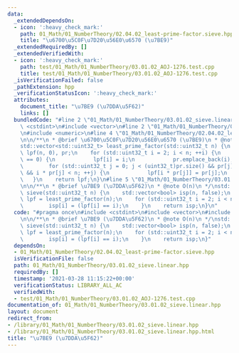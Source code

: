 ```yaml
---
data:
  _extendedDependsOn:
  - icon: ':heavy_check_mark:'
    path: 01_Math/01_NumberTheory/02.04.02_least-prime-factor.sieve.hpp
    title: "\u6700\u5C0F\u7D20\u56E0\u6570 (\u7BE9)"
  _extendedRequiredBy: []
  _extendedVerifiedWith:
  - icon: ':heavy_check_mark:'
    path: test/01_Math/01_NumberTheory/03.01.02_AOJ-1276.test.cpp
    title: test/01_Math/01_NumberTheory/03.01.02_AOJ-1276.test.cpp
  _isVerificationFailed: false
  _pathExtension: hpp
  _verificationStatusIcon: ':heavy_check_mark:'
  attributes:
    document_title: "\u7BE9 (\u7DDA\u5F62)"
    links: []
  bundledCode: "#line 2 \"01_Math/01_NumberTheory/03.01.02_sieve.linear.hpp\"\n#include\
    \ <cstdint>\n#include <vector>\n#line 2 \"01_Math/01_NumberTheory/02.04.02_least-prime-factor.sieve.hpp\"\
    \n#include <numeric>\n#line 4 \"01_Math/01_NumberTheory/02.04.02_least-prime-factor.sieve.hpp\"\
    \n\n/**\n * @brief \u6700\u5C0F\u7D20\u56E0\u6570 (\u7BE9)\n * @note O(n)\n */\n\
    std::vector<std::uint32_t> least_prime_factor(std::uint32_t n) {\n    std::vector<std::uint32_t>\
    \ lpf(n, 0), pr;\n    for (std::uint32_t i = 2; i < n; ++i) {\n        if (lpf[i]\
    \ == 0) {\n            lpf[i] = i;\n            pr.emplace_back(i);\n        }\n\
    \        for (std::uint32_t j = 0; j < (uint32_t)pr.size() && pr[j] <= lpf[i]\
    \ && i * pr[j] < n; ++j) {\n            lpf[i * pr[j]] = pr[j];\n        }\n \
    \   }\n    return lpf;\n}\n#line 5 \"01_Math/01_NumberTheory/03.01.02_sieve.linear.hpp\"\
    \n\n/**\n * @brief \u7BE9 (\u7DDA\u5F62)\n * @note O(n)\n */\nstd::vector<bool>\
    \ sieve(std::uint32_t n) {\n    std::vector<bool> isp(n, false);\n    std::vector<std::uint32_t>\
    \ lpf = least_prime_factor(n);\n    for (std::uint32_t i = 2; i < n; ++i) {\n\
    \        isp[i] = (lpf[i] == i);\n    }\n    return isp;\n}\n"
  code: "#pragma once\n#include <cstdint>\n#include <vector>\n#include \"02.04.02_least-prime-factor.sieve.hpp\"\
    \n\n/**\n * @brief \u7BE9 (\u7DDA\u5F62)\n * @note O(n)\n */\nstd::vector<bool>\
    \ sieve(std::uint32_t n) {\n    std::vector<bool> isp(n, false);\n    std::vector<std::uint32_t>\
    \ lpf = least_prime_factor(n);\n    for (std::uint32_t i = 2; i < n; ++i) {\n\
    \        isp[i] = (lpf[i] == i);\n    }\n    return isp;\n}"
  dependsOn:
  - 01_Math/01_NumberTheory/02.04.02_least-prime-factor.sieve.hpp
  isVerificationFile: false
  path: 01_Math/01_NumberTheory/03.01.02_sieve.linear.hpp
  requiredBy: []
  timestamp: '2021-03-28 11:15:22+00:00'
  verificationStatus: LIBRARY_ALL_AC
  verifiedWith:
  - test/01_Math/01_NumberTheory/03.01.02_AOJ-1276.test.cpp
documentation_of: 01_Math/01_NumberTheory/03.01.02_sieve.linear.hpp
layout: document
redirect_from:
- /library/01_Math/01_NumberTheory/03.01.02_sieve.linear.hpp
- /library/01_Math/01_NumberTheory/03.01.02_sieve.linear.hpp.html
title: "\u7BE9 (\u7DDA\u5F62)"
---
```

